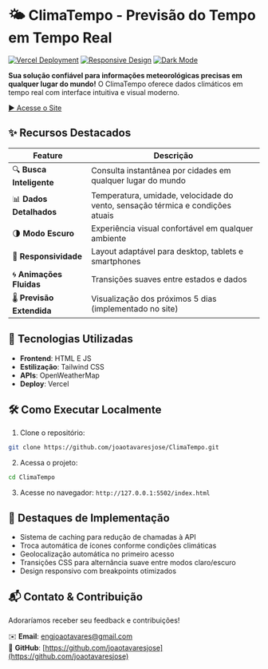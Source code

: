 # 🌤️ ClimaTempo - Previsão do Tempo em Tempo Real

[![Vercel Deployment](https://img.shields.io/badge/Deployed_on-Vercel-black?logo=vercel)](https://clima-tempo-phi-one.vercel.app/)
[![Responsive Design](https://img.shields.io/badge/Responsive-Yes-green)](https://clima-tempo-phi-one.vercel.app/)
[![Dark Mode](https://img.shields.io/badge/Dark_Mode-Supported-yellow)](https://clima-tempo-phi-one.vercel.app/)

**Sua solução confiável para informações meteorológicas precisas em qualquer lugar do mundo!** O ClimaTempo oferece dados climáticos em tempo real com interface intuitiva e visual moderno.

[▶️ Acesse o Site](https://clima-tempo-phi-one.vercel.app/)

## ✨ Recursos Destacados

| Feature | Descrição |
|--------|-----------|
| 🔍 **Busca Inteligente** | Consulta instantânea por cidades em qualquer lugar do mundo |
| 📊 **Dados Detalhados** | Temperatura, umidade, velocidade do vento, sensação térmica e condições atuais |
| 🌗 **Modo Escuro** | Experiência visual confortável em qualquer ambiente |
| 📱 **Responsividade** | Layout adaptável para desktop, tablets e smartphones |
| 🌀 **Animações Fluidas** | Transições suaves entre estados e dados |
| 🌡️ **Previsão Extendida** | Visualização dos próximos 5 dias (implementado no site) |

## 🚀 Tecnologias Utilizadas

- **Frontend**: HTML E JS
- **Estilização**: Tailwind CSS
- **APIs**: OpenWeatherMap
- **Deploy**: Vercel

## 🛠️ Como Executar Localmente

1. Clone o repositório:
```bash
git clone https://github.com/joaotavaresjose/ClimaTempo.git
```

2. Acessa o projeto:
```bash
cd ClimaTempo
```

3. Acesse no navegador:
`http://127.0.0.1:5502/index.html`

## 🌟 Destaques de Implementação

- Sistema de caching para redução de chamadas à API
- Troca automática de ícones conforme condições climáticas
- Geolocalização automática no primeiro acesso
- Transições CSS para alternância suave entre modos claro/escuro
- Design responsivo com breakpoints otimizados

## 📬 Contato & Contribuição

Adoraríamos receber seu feedback e contribuições!

✉️ **Email**: [engjoaotavares@gmail.com](mailto:engjoaotavares@gmail.com)  
🐙 **GitHub**: [https://github.com/joaotavaresjose](https://github.com/joaotavaresjose)  
